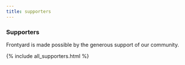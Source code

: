 ```yaml
---
title: supporters
---
```


### Supporters

Frontyard is made possible by the generous support of our community.

{% include all_supporters.html %}